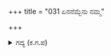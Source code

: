 +++
title = "031 ಏನನೆಮ್ಬೆನು ನಮ್ಮ"

+++

<details><summary>ಗದ್ಯ (ಕ.ಗ.ಪ) </summary>

31. 'ನಮ್ಮ ಪುಣ್ಯಕ್ಕೆ ಹಾನಿ ಉಂಟಾದರೆ ಅದಕ್ಕೆ ಏನು ಹೇಳಲು ಸಾಧ್ಯ ? ಘಟೋತ್ಕಚ, ಅಭಿಮನ್ಯುಗಳಿದ್ದರೆ ನನಗೆ ಈ ವಿಪತ್ತು ಬರುತ್ತಿತ್ತೇ. ಭೀಷ್ಮ ದ್ರೋಣರಿಂದಲೂ ನಾನು ಇಂತಹ ಅವಮಾನವನ್ನು ಪಡೆದಿರಲಿಲ್ಲ. ಹೀಗೆ ಅವಮಾನಗೊಂಡ ಮೇಲೆ ಬದುಕಿರುವುದು ಸರಿಯೇ' ಎಂದು ಧರ್ಮರಾಯನು ಹೇಳಿದನು.
</details>
